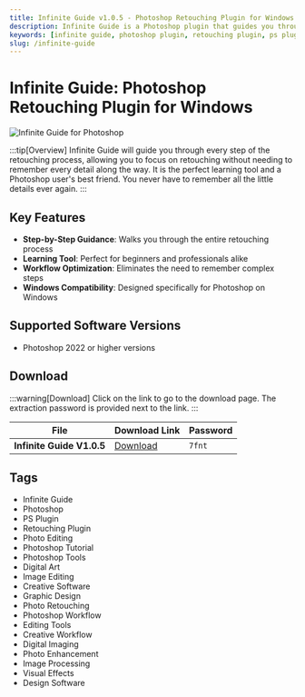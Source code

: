 ```yaml
---
title: Infinite Guide v1.0.5 - Photoshop Retouching Plugin for Windows
description: Infinite Guide is a Photoshop plugin that guides you through every step of the retouching process. Perfect for learning and streamlining your Photoshop workflow.
keywords: [infinite guide, photoshop plugin, retouching plugin, ps plugin, photo editing, photoshop tutorial, photoshop tools]
slug: /infinite-guide
---
```


# Infinite Guide: Photoshop Retouching Plugin for Windows

![Infinite Guide for Photoshop](https://www.gfxcamp.com/wp-content/uploads/2025/09/Infinite-Guide.jpg)

:::tip[Overview]
Infinite Guide will guide you through every step of the retouching process, allowing you to focus on retouching without needing to remember every detail along the way. It is the perfect learning tool and a Photoshop user's best friend. You never have to remember all the little details ever again.
:::

## Key Features

- **Step-by-Step Guidance**: Walks you through the entire retouching process
- **Learning Tool**: Perfect for beginners and professionals alike
- **Workflow Optimization**: Eliminates the need to remember complex steps
- **Windows Compatibility**: Designed specifically for Photoshop on Windows

## Supported Software Versions

- Photoshop 2022 or higher versions

## Download

:::warning[Download]
Click on the link to go to the download page. The extraction password is provided next to the link.
:::

| File | Download Link | Password |
|------|---------------|----------|
| **Infinite Guide V1.0.5** | [Download](https://pan.baidu.com/s/1hng_VamQrFccrq6-AFRYCQ?pwd=7fnt) | `7fnt` |

## Tags

- Infinite Guide
- Photoshop
- PS Plugin
- Retouching Plugin
- Photo Editing
- Photoshop Tutorial
- Photoshop Tools
- Digital Art
- Image Editing
- Creative Software
- Graphic Design
- Photo Retouching
- Photoshop Workflow
- Editing Tools
- Creative Workflow
- Digital Imaging
- Photo Enhancement
- Image Processing
- Visual Effects
- Design Software